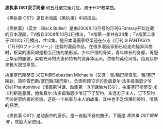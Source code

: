 

**黑执事 OST双手简谱** 和五线谱完全对应，属于EOP教学曲。  
  
《黑执事 OST》是日本动画《黑执事》中的插曲。  
  
《黑执事》（英文：Black
Butler）是由2006年10月号的月刊GFantasy开始连载的日本漫画，TV版自2008年10月2日播出，TV版第一季共有24集；TV版第二季于2010年7月播出，共12集。是日本漫画家枢梁还在杂志《月刊
G
FANTASY》（「月刊Gファンタジー」）连载的漫画作品。在很多漫画家都已经走向怪异风格时，枢梁的画风却是相当正统的美形派。少年纤细的骨架，青年修长的身躯，再配上华丽的服装，柔软光泽的头发和特有的诡异华丽风，浓郁的英伦风情，给观众带来极大视觉享受。  
  
执事塞巴斯蒂安·米艾利斯Sebastian
Michaelis（又译：雪/锡巴斯查恩、赛/塞巴斯钦，简称雪巴斯/塞巴斯/锡巴斯）。负责照顾12岁的贵族夏尔·法多姆海恩少爷Ciel
Phantomhive（漫画第14话、动画第一季11话后为13岁）。执事塞巴斯蒂安·米卡利斯是恶魔，他和夏尔·法多姆海恩少爷订下了契约，永远忠于主人，订下契约代价是契约者的灵魂。这是一个执事与主人的故事，其中也不乏惊爆的笑料，情感的抒泄。  
  
《黑执事 OST》是动画中的音乐。是一首挺不错的曲子。下面是 _黑执事 OST钢琴谱_ ，欢迎大家使用。

